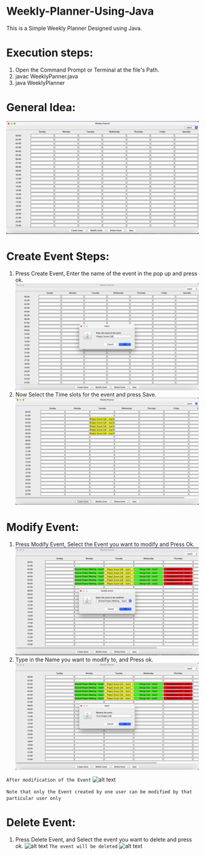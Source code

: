# Weekly-Planner-Using-Java
This is a Simple Weekly Planner Designed using Java.

# Execution steps:
1. Open the Command Prompt or Terminal at the file's Path.
2. javac WeeklyPanner.java
3. java WeeklyPlanner

# General Idea:
![alt text](./Output%20Screenshots/image.png)

# Create Event Steps:
1. Press Create Event, Enter the name of the event in the pop up and press ok.
![alt text](./Output%20Screenshots/image-1.png)
2. Now Select the Time slots for the event and press Save.
![alt text](./Output%20Screenshots/image-2.png)

# Modify Event:
1. Press Modify Event, Select the Event you want to modify and Press Ok.
![alt text](./Output%20Screenshots/image-3.png)
2. Type in the Name you want to modify to, and Press ok.
![alt text](./Output%20Screenshots/image-4.png)

``` After modification of the Event ```
![alt text](./Output%20Screenshots/image-5.png)

``` Note that only the Event created by one user can be modified by that particular user only ```

# Delete Event:
1. Press Delete Event, and Select the event you want to delete and press ok.
![alt text](./Output%20Screenshots/image-6.png)
``` The event will be deleted ```
![alt text](./Output%20Screenshots/image-7.png)


